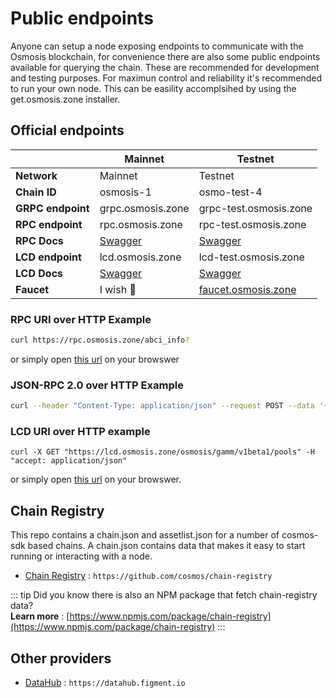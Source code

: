 # Public endpoints

Anyone can setup a node exposing endpoints to communicate with the Osmosis blockchain, for convenience there are also some public endpoints available for querying the chain. These are recommended for development and testing purposes. For maximun control and reliability it's recommended to run your own node. This can be easility accomplsihed by using the get.osmosis.zone installer. 

## Official endpoints 

|  | Mainnet | Testnet | 
| -------- | -------- | -------- | 
| **Network** | Mainnet | Testnet|
| **Chain ID**  | osmosis-1 | osmo-test-4  |
| **GRPC endpoint**  | grpc.osmosis.zone | grpc-test.osmosis.zone |
| **RPC endpoint**  | rpc.osmosis.zone  | rpc-test.osmosis.zone |
| **RPC Docs**  |  [Swagger](https://rpc-docs.osmosis.zone/) | [Swagger](https://rpc-docs.osmosis.zone/) |
| **LCD endpoint**  | lcd.osmosis.zone | lcd-test.osmosis.zone  |
| **LCD Docs**  |  [Swagger](https://lcd.osmosis.zone/swagger/) |  [ Swagger](https://lcd-test.osmosis.zone/swagger/) |
| **Faucet** | I wish 🤑 | [faucet.osmosis.zone](https://faucet.osmosis.zone/) |


### RPC URI over HTTP Example

```sh
curl https://rpc.osmosis.zone/abci_info?
```
or simply open [this url](https://rpc.osmosis.zone/abci_info?) on your browswer 

### JSON-RPC 2.0 over HTTP Example

```sh
curl --header "Content-Type: application/json" --request POST --data '{"method": "block", "params": ["4261881"], "id": 1}' https://rpc.osmosis.zone:443
```

### LCD URI over HTTP example
```
curl -X GET "https://lcd.osmosis.zone/osmosis/gamm/v1beta1/pools" -H "accept: application/json"
```
or simply open [this url](https://lcd.osmosis.zone/osmosis/gamm/v1beta1/pools) on your browswer. 

## Chain Registry

This repo contains a chain.json and assetlist.json for a number of cosmos-sdk based chains. A chain.json contains data that makes it easy to start running or interacting with a node. 
- [Chain Registry](https://github.com/cosmos/chain-registry) : `https://github.com/cosmos/chain-registry`

::: tip
Did you know there is also an NPM package that fetch chain-registry data? <br/>
**Learn more** : [https://www.npmjs.com/package/chain-registry](https://www.npmjs.com/package/chain-registry) 
:::


## Other providers

- [DataHub](https://datahub.figment.io) : `https://datahub.figment.io`

